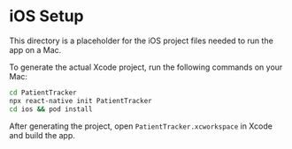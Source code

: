 # iOS Setup

This directory is a placeholder for the iOS project files needed to run the app on a Mac.

To generate the actual Xcode project, run the following commands on your Mac:

```bash
cd PatientTracker
npx react-native init PatientTracker
cd ios && pod install
```

After generating the project, open `PatientTracker.xcworkspace` in Xcode and build the app.
